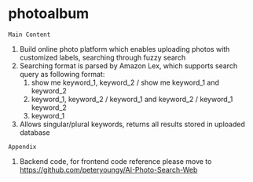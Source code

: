 # photoalbum
`Main Content`
1. Build online photo platform which enables uploading photos with customized labels, searching through fuzzy search
2. Searching format is parsed by Amazon Lex, which supports search query as following format: 
   1) show me keyword_1, keyword_2 / show me keyword_1 and keyword_2
   2) keyword_1, keyword_2 / keyword_1 and keyword_2 / keyword_1 keyword_2
   3) keyword_1
3. Allows singular/plural keywords, returns all results stored in uploaded database

`Appendix`
1. Backend code, for frontend code reference please move to https://github.com/peteryoungy/AI-Photo-Search-Web
